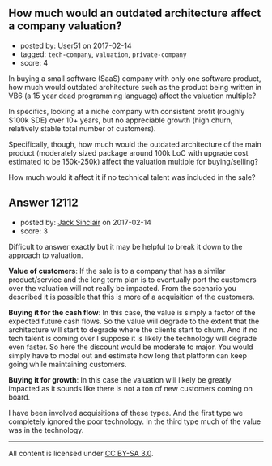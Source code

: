 ## How much would an outdated architecture affect a company valuation?

- posted by: [User51](https://stackexchange.com/users/5218565/user51) on 2017-02-14
- tagged: `tech-company`, `valuation`, `private-company`
- score: 4

In buying a small software (SaaS) company with only one software product, how much would outdated architecture such as the product being written in VB6 (a 15 year dead programming language) affect the valuation multiple?

In specifics, looking at a niche company with consistent profit (roughly $100k SDE) over 10+ years, but no appreciable growth (high churn, relatively stable total number of customers).

Specifically, though, how much would the outdated architecture of the main product (moderately sized package around 100k LoC with upgrade cost estimated to be 150k-250k) affect the valuation multiple for buying/selling?

How much would it affect it if no technical talent was included in the sale?


## Answer 12112

- posted by: [Jack Sinclair](https://stackexchange.com/users/1124319/jack-sinclair) on 2017-02-14
- score: 3

Difficult to answer exactly but it may be helpful to break it down to the approach to valuation.

**Value of customers**: If the sale is to a company that has a similar product/service and the long term plan is to eventually port the customers over the valuation will not really be impacted. From the scenario you described it is possible that this is more of a acquisition of the customers.

**Buying it for the cash flow**: In this case, the value is simply a factor of the expected future cash flows. So the value will degrade to the extent that the architecture will start to degrade where the clients start to churn. And if no tech talent is coming over I suppose it is likely the technology will degrade even faster. So here the discount would be moderate to major. You would simply have to model out and estimate how long that platform can keep going while maintaining customers. 

**Buying it for growth**: In this case the valuation will likely be greatly impacted as it sounds like there is not a ton of new customers coming on board. 

I have been involved acquisitions of these types. And the first type we completely ignored the poor technology. In the third type much of the value was in the technology.



---

All content is licensed under [CC BY-SA 3.0](https://creativecommons.org/licenses/by-sa/3.0/).
